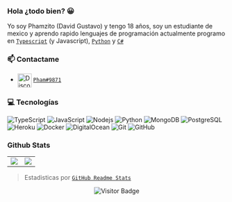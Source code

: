 ### Hola ¿todo bien? 😀

Yo soy Phamzito (David Gustavo) y tengo 18 años, soy un estudiante de mexico y aprendo rapido lenguajes de programación actualmente programo en [`Typescript`] (y Javascript), [`Python`] y [`C#`]

### 📫 Contactame
   - <img src="https://simpleicons.org/icons/discord.svg" alt="Discord" width="32" align="center"> [`Pham#9871`][Discord]
   
   
### 💻 Tecnologías

![TypeScript](https://img.shields.io/badge/-TypeScript-007ACC?style=flat-square&logo=typescript)
![JavaScript](https://img.shields.io/badge/-JavaScript-black?style=flat-square&logo=javascript)
![Nodejs](https://img.shields.io/badge/-Nodejs-black?style=flat-square&logo=Node.js)
![Python](https://img.shields.io/badge/-Python-black?style=flat-square&logo=Python)
![MongoDB](https://img.shields.io/badge/-MongoDB-black?style=flat-square&logo=mongodb)
![PostgreSQL](https://img.shields.io/badge/-PostgreSQL-336791?style=flat-square&logo=postgresql)
![Heroku](https://img.shields.io/badge/-Heroku-430098?style=flat-square&logo=heroku)
![Docker](https://img.shields.io/badge/-Docker-black?style=flat-square&logo=docker)
![DigitalOcean](https://img.shields.io/badge/-Digital%20Ocean-darkblue?style=flat-square&logo=digitalocean)
![Git](https://img.shields.io/badge/-Git-black?style=flat-square&logo=git)
![GitHub](https://img.shields.io/badge/-GitHub-181717?style=flat-square&logo=github)

### Github Stats
<!--Stats-->
<table>
  <tr>
    <td align="center" style="padding=0;width=50%;">
      <img align="center" style="padding=0;" src="https://github-readme-stats.vercel.app/api/?username=Phamzito&show_icons=true&title_color=4F8CC9&text_color=9f9f9f&bg_color=00000000&hide_border=true&icon_color=4F8CC9&hide_title=true&count_private=true" />
    </td>
    <td align="center" style="padding=0;width=50%;">
      <img align="center" style="padding=0;" src="https://github-readme-stats.quantumlytangled.vercel.app/api/top-langs/?username=Phamzito&layout=compact&show_icons=true&title_color=4F8CC9&text_color=9f9f9f&bg_color=00000000&hide_border=true&icon_color=00000000&count_private=true&extra=dasby-project/Dasby,docker-images,eslint-config;normal-project/Normal" />
    </td>
  </tr>
</table>
<!--Stats-->

> Estadisticas por [`GitHub Readme Stats`]
<div align="center">
   
   ![Visitor Badge](https://visitor-badge.laobi.icu/badge?page_id=Phamzito.Phamzito)
   
</div>

<!--Links-->
[`TypeScript`]:          https://www.typescriptlang.org/
[`Python`]:              https://www.python.org/
[`C#`]:                  https://visualstudio.microsoft.com/
[Discord]:               https://discord.com/users/497061687820812288
[`GitHub Readme Stats`]: https://github.com/anuraghazra/github-readme-stats
